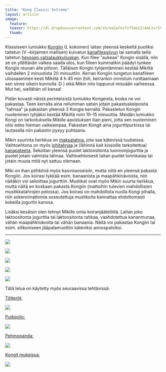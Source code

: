 ```yaml
---
title: "Kong Classic Extreme"
layout: article
image:
  feature:
  teaser: https://dl.dropboxusercontent.com/sh/ea1wtnz7z734o12/AACzvrSVdYBnDKj7SFfTyfA7a/aktivointilelut/kongit/DSC16731-245px.jpg
  thumb:
---
```

Klassiseen lumiukko [Kongiin](http://clk.tradedoubler.com/click?p(240480)a(2526211)g(21401374)url(https://www.mustijamirri.fi/kong-extreme-c69057-1)) (L kokoinen) laitan yleensä keskeltä puoliksi taitetun (V –kirjaimen mallisen) kuivatun [kanafileesiivun](http://clk.tradedoubler.com/click?p(210840)a(2526211)g(19927404)url(http://www.zooplus.fi/shop/koirat/luut/puruliuskat/rocco/171756)) tai samalla lailla taitetun [hevosen vatsalaukkuliuskan](http://clk.tradedoubler.com/click?p(210840)a(2526211)g(19927404)url(http://www.zooplus.fi/shop/koirat/luut/hevosenliha/214068)). Kun filee "aukeaa" Kongin sisällä, niin se on yllättävän vaikea saada ulos, kun fileen kummatkin päädyt tunkee Kongin reunan alle piiloon. Tälläisen Kongin tyhjentäminen kestää Mikiltä vaihdellen 2 minuutista 20 minuuttiin. Kerran Kongiin tungetun kanafileen ulossaaminen kesti Mikiltä 4 h 45 min (hih, kerrankin onnistuin runttaamaan sen sinne oikein kunnolla :D ) eikä Mikin into loppunut missään vaiheessa. Mut hei, siellähän oli kanaa!

Pidän kovasti näistä perinteisistä lumiukko Kongeista, koska ne voi pakastaa. Teen kerralla aina reilumman satsin jotain pakastuskelpoista "tahnaa" ja pakastan yleensä 3 Kongia kerralla. Pakastetun Kongin nuoleminen tyhjäksi kestää Mikiltä noin 10–15 minuuttia. Meidän lumiukko Kongi on tarkoituksella Mikille aavistuksen liian pieni, jotta sen nuoleminen olisi edes hieman vaikeampaa. Pakastan Kongit aina jogurttipurkissa tai lautasella niin pakastin pysyy puhtaana.

Mikin suurinta herkkua on [maksatahna](http://clk.tradedoubler.com/click?p(210840)a(2526211)g(19927404)url(http://www.zooplus.fi/shop/koirat/luut/pikkuherkut/puruherkut/198443)), jota saa kätevissä tuubeissa. Vaihtoehtona on myös [lohitahnaa](http://clk.tradedoubler.com/click?p(210840)a(2526211)g(19927404)url(http://www.zooplus.fi/shop/kissat/herkut/kissantahnat/muut_tahnat/405572)) ja (lähinnä kait kissoille tarkoitettua) [kanapateeta](http://clk.tradedoubler.com/click?p(210840)a(2526211)g(19927404)url(http://www.zooplus.fi/shop/kissat/herkut/kissantahnat/muut_tahnat/405574)). Sekoitan yleensä puolet laktoositonta luonnonjogurttia ja puolet jotain valmista tahnaa. Vaihtoehtoisesti laitan puolet tonnikalaa tai jotain muuta mitä nyt sattuu olemaan.

Miki on ihan pöhkönä myös kasvissoseisiin, mutta niitä en yleensä pakasta Kongiin. Jos koirasi tykkää esim. banaanista ja maapähkinävoista, niin näitäkin voi sekoittaa jogurttiin. Mustikat ovat myös Mikin suurta herkkua, mutta näitä en koskaan pakasta Kongiin (mattoihin tulevien mahdollisten mustikkatahrojen pelossa). Jos koirasi on mahdollista nuolla Kongi pihalla, niin sokeroimattomia soseutettuja mustikoita kannattaa ehdottomasti kokeilla jogurtin kanssa.

Lisäksi kesäisin olen tehnyt Mikille omia koiranjäätelöitä. Laitan joko laktoositonta jogurttia tai laktoositonta rahkaa, vaahdotettua kananmunaa, vähän maapähkinävoita tai vähän banaania. Näitä voi pakastaa Kongiin tai esim. silikoniseen jääpalamuottiin käteviksi annospaloiksi.

---

[![](https://dl.dropboxusercontent.com/sh/ea1wtnz7z734o12/AAD177-tPP7Bv2zCFS91_1_da/aktivointilelut/kongit/DSC16731_2-800px.jpg)](https://dl.dropboxusercontent.com/sh/ea1wtnz7z734o12/AADF6PI-JLkAoONYtFslr74da/aktivointilelut/kongit/DSC16731_2.jpg)

[![](https://dl.dropboxusercontent.com/sh/ea1wtnz7z734o12/AACijOdVL8Lw6PdxutHyU6DZa/aktivointilelut/kongit/DSC19223_2-800px.jpg)](https://dl.dropboxusercontent.com/sh/ea1wtnz7z734o12/AADbkl3kfuZhs-pmx8aq4jxfa/aktivointilelut/kongit/DSC19223_2.jpg)

[![](https://dl.dropboxusercontent.com/sh/ea1wtnz7z734o12/AADjXqaP1o2ICuCeiAtCprWca/aktivointilelut/kongit/DSC19253_2-800px.jpg)](https://dl.dropboxusercontent.com/sh/ea1wtnz7z734o12/AAAwMQWFwdPu0YMLjEqwmVC6a/aktivointilelut/kongit/DSC19253_2.jpg)

[![](https://dl.dropboxusercontent.com/sh/ea1wtnz7z734o12/AACpnTsdiwZCyQ6ZzHdtR-wRa/aktivointilelut/kongit/DSC14116_2-800px.jpg)](https://dl.dropboxusercontent.com/sh/ea1wtnz7z734o12/AAC3IwQozsDOm3fS-BjNzfLWa/aktivointilelut/kongit/DSC14116_2.jpg)

[![](https://dl.dropboxusercontent.com/sh/ea1wtnz7z734o12/AACSvU-T9N-EddwzX3dEGK6ma/aktivointilelut/kongit/DSC30350_2-800px.jpg)](https://dl.dropboxusercontent.com/sh/ea1wtnz7z734o12/AADQslRdrUkVJ7i3JiKyihMxa/aktivointilelut/kongit/DSC30350_2.jpg)

Tätä lelua on käytetty myös seuraavissa tehtävissä:

[Tötteröt:](http://minimuutti.com/aktivointi/totterot/)

[![](https://dl.dropboxusercontent.com/sh/ea1wtnz7z734o12/AACOZAAx7MN9lSDAZuzxKTyPa/aktivointi/totterot/DSC40378-800px.jpg)](http://minimuutti.com/aktivointi/totterot/)

[Putkipiilo:](http://minimuutti.com/aktivointi/putkipiilo/)

[![](https://dl.dropboxusercontent.com/sh/ea1wtnz7z734o12/AADb_1jJmaZ2HAOTX1KXkhLDa/aktivointi/putkipiilo/DSC47917-800px.jpg)](http://minimuutti.com/aktivointi/putkipiilo/)

[Pehmopanda:](http://minimuutti.com/aktivointi/pehmopanda/)

[![](https://dl.dropboxusercontent.com/sh/ea1wtnz7z734o12/AAAovy7RC8sMOubZ18cCUyvxa/aktivointi/pehmopanda/DSC49437-800px.jpg)](http://minimuutti.com/aktivointi/pehmopanda/)

[Kongit mukeissa:](http://minimuutti.com/aktivointi/kongit-mukeissa/)

[![](https://dl.dropboxusercontent.com/sh/ea1wtnz7z734o12/AAAPad9TgyJqORWgVqVVHFZ1a/aktivointi/kongit-mukeissa/DSC48179-800px.jpg)](http://minimuutti.com/aktivointi/kongit-mukeissa/)
